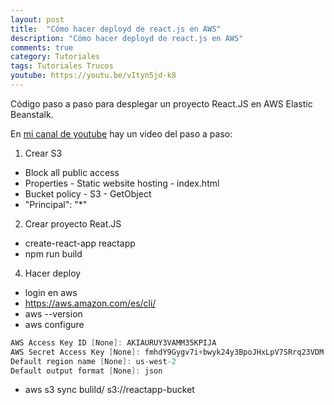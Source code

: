 ```yaml
---
layout: post
title:  "Cómo hacer deployd de react.js en AWS"
description: "Cómo hacer deployd de react.js en AWS"
comments: true
category: Tutoriales
tags: Tutoriales Trucos
youtube: https://youtu.be/vItyn5jd-k8
---
```

Código paso a paso para desplegar un proyecto React.JS en AWS Elastic Beanstalk.

En <a target="_blank" href="{{ page.youtube }}">mi canal de youtube</a> hay un video del paso a paso:

1. Crear S3
- Block all public access
- Properties - Static website hosting - index.html
- Bucket policy - S3 - GetObject
- "Principal": "*"

2. Crear proyecto Reat.JS
- create-react-app reactapp
- npm run build
    
4. Hacer deploy
- login en aws
- https://aws.amazon.com/es/cli/
- aws --version
- aws configure
```C#
AWS Access Key ID [None]: AKIAURUY3VAMM35KPIJA
AWS Secret Access Key [None]: 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
Default region name [None]: us-west-2
Default output format [None]: json
```   
- aws s3 sync bulild/ s3://reactapp-bucket
